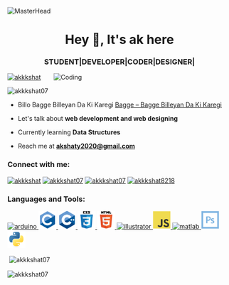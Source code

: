 ![MasterHead](https://camo.githubusercontent.com/12e5f2b182da4b52850b29bb09e8ba3e92b0ac2c0bd121de7dfcbb291fbbd525/68747470733a2f2f692e70696e696d672e636f6d2f6f726967696e616c732f37372f63612f61332f37376361613332383834643733356434333961646534356261333766656166322e676966)
<h1 align="center">Hey 👋, It's ak here</h1>
<h3 align="center">STUDENT|DEVELOPER|CODER|DESIGNER|</h3>
<img align="right" alt="Coding" width="400" src="https://qph.cf2.quoracdn.net/main-qimg-3bd139022dfbf3b91ec200318cc13148">
<p align="left"> <a href="https://twitter.com/akkkshat" target="blank"><img src="https://img.shields.io/twitter/follow/akkkshat?logo=twitter&style=for-the-badge" alt="akkkshat" /></a> </p>
<p align="left"> <img src="https://komarev.com/ghpvc/?username=akkkshat07&label=Profile%20views&color=blue&style=for-the-badge&logo=eye" alt="akkkshat07" /> </p>


- Billo Bagge Billeyan Da Ki Karegi [Bagge – Bagge Billeyan Da Ki Karegi](https://youtube.com/shorts/8x6sf0g061E?si=bXSTogLhGq2QwU8w)

- Let's talk about **web development and web designing**

- Currently learning **Data Structures**

- Reach me at **akshaty2020@gmail.com**

<h3 align="left">Connect with me:</h3>
<p align="left">
<a href="https://twitter.com/akkkshat" target="blank"><img align="center" src="https://raw.githubusercontent.com/rahuldkjain/github-profile-readme-generator/master/src/images/icons/Social/twitter.svg" alt="akkkshat" height="30" width="40" /></a>
<a href="https://linkedin.com/in/akkkshat07" target="blank"><img align="center" src="https://raw.githubusercontent.com/rahuldkjain/github-profile-readme-generator/master/src/images/icons/Social/linked-in-alt.svg" alt="akkkshat07" height="30" width="40" /></a>
<a href="https://instagram.com/akkkshat07" target="blank"><img align="center" src="https://raw.githubusercontent.com/rahuldkjain/github-profile-readme-generator/master/src/images/icons/Social/instagram.svg" alt="akkkshat07" height="30" width="40" /></a>
<a href="https://www.codechef.com/users/akkkshat8218" target="blank"><img align="center" src="https://cdn.jsdelivr.net/npm/simple-icons@3.1.0/icons/codechef.svg" alt="akkkshat8218" height="30" width="40" /></a>
</p>

<h3 align="left">Languages and Tools:</h3>
<p align="left"> <a href="https://www.arduino.cc/" target="_blank" rel="noreferrer"> <img src="https://cdn.worldvectorlogo.com/logos/arduino-1.svg" alt="arduino" width="40" height="40"/> </a> <a href="https://www.cprogramming.com/" target="_blank" rel="noreferrer"> <img src="https://raw.githubusercontent.com/devicons/devicon/master/icons/c/c-original.svg" alt="c" width="40" height="40"/> </a> <a href="https://www.w3schools.com/cpp/" target="_blank" rel="noreferrer"> <img src="https://raw.githubusercontent.com/devicons/devicon/master/icons/cplusplus/cplusplus-original.svg" alt="cplusplus" width="40" height="40"/> </a> <a href="https://www.w3schools.com/css/" target="_blank" rel="noreferrer"> <img src="https://raw.githubusercontent.com/devicons/devicon/master/icons/css3/css3-original-wordmark.svg" alt="css3" width="40" height="40"/> </a> <a href="https://www.w3.org/html/" target="_blank" rel="noreferrer"> <img src="https://raw.githubusercontent.com/devicons/devicon/master/icons/html5/html5-original-wordmark.svg" alt="html5" width="40" height="40"/> </a> <a href="https://www.adobe.com/in/products/illustrator.html" target="_blank" rel="noreferrer"> <img src="https://www.vectorlogo.zone/logos/adobe_illustrator/adobe_illustrator-icon.svg" alt="illustrator" width="40" height="40"/> </a> <a href="https://developer.mozilla.org/en-US/docs/Web/JavaScript" target="_blank" rel="noreferrer"> <img src="https://raw.githubusercontent.com/devicons/devicon/master/icons/javascript/javascript-original.svg" alt="javascript" width="40" height="40"/> </a> <a href="https://www.mathworks.com/" target="_blank" rel="noreferrer"> <img src="https://upload.wikimedia.org/wikipedia/commons/2/21/Matlab_Logo.png" alt="matlab" width="40" height="40"/> </a> <a href="https://www.photoshop.com/en" target="_blank" rel="noreferrer"> <img src="https://raw.githubusercontent.com/devicons/devicon/master/icons/photoshop/photoshop-line.svg" alt="photoshop" width="40" height="40"/> </a> <a href="https://www.python.org" target="_blank" rel="noreferrer"> <img src="https://raw.githubusercontent.com/devicons/devicon/master/icons/python/python-original.svg" alt="python" width="40" height="40"/> </a> </p>



<p>&nbsp;<img align="center" src="https://github-readme-stats.vercel.app/api?username=akkkshat07&show_icons=true&locale=en" alt="akkkshat07" /></p>

<p><img align="center" src="https://github-readme-streak-stats.herokuapp.com/?user=akkkshat07&theme=dark" alt="akkkshat07" /></p>


